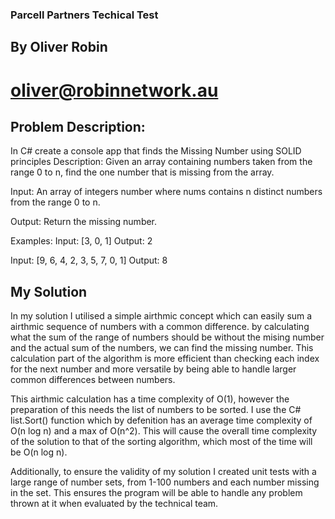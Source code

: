 ### Parcell Partners Techical Test
## By Oliver Robin
# oliver@robinnetwork.au

## Problem Description: 
In C# create a console app that finds the Missing Number using SOLID principles
Description: Given an array containing numbers taken from the range 0 to n, find the one number that is missing from the array.

Input:
An array of integers number where nums contains n distinct numbers from the range 0 to n.

Output:
Return the missing number.

Examples:
Input: [3, 0, 1]
Output: 2

Input: [9, 6, 4, 2, 3, 5, 7, 0, 1]
Output: 8

## My Solution
In my solution I utilised a simple airthmic concept which can easily sum a airthmic sequence of numbers with a common difference. by calculating what the sum of the range of numbers should be without the mising number
and the actual sum of the numbers, we can find the missing number. This calculation part of the algorithm is more efficient than checking each index for the next number and more versatile by being able to handle
larger common differences between numbers.

This airthmic calculation has a time complexity of O(1), however the preparation of this needs the list of numbers to be sorted. I use the C# list.Sort() function which by defenition has an average time complexity of O(n log n)
and a max of O(n^2). This will cause the overall time complexity of the solution to that of the sorting algorithm, which most of the time will be O(n log n). 

Additionally, to ensure the validity of my solution I created unit tests with a large range of number sets, from 1-100 numbers and each number missing in the set. This ensures the program will be able to handle any problem thrown at it when
evaluated by the technical team.
